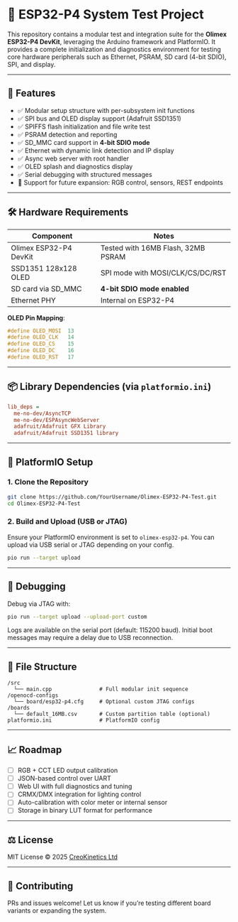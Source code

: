 # 🚀 ESP32-P4 System Test Project

This repository contains a modular test and integration suite for the **Olimex ESP32-P4 DevKit**, leveraging the Arduino framework and PlatformIO. It provides a complete initialization and diagnostics environment for testing core hardware peripherals such as Ethernet, PSRAM, SD card (4-bit SDIO), SPI, and display.

---

## 🧩 Features

- ✅ Modular setup structure with per-subsystem init functions
- ✅ SPI bus and OLED display support (Adafruit SSD1351)
- ✅ SPIFFS flash initialization and file write test
- ✅ PSRAM detection and reporting
- ✅ SD_MMC card support in **4-bit SDIO mode**
- ✅ Ethernet with dynamic link detection and IP display
- ✅ Async web server with root handler
- ✅ OLED splash and diagnostics display
- ✅ Serial debugging with structured messages
- 🧪 Support for future expansion: RGB control, sensors, REST endpoints

---

## 🛠️ Hardware Requirements

| Component             | Notes                               |
|----------------------|--------------------------------------|
| Olimex ESP32-P4 DevKit | Tested with 16MB Flash, 32MB PSRAM  |
| SSD1351 128x128 OLED | SPI mode with MOSI/CLK/CS/DC/RST    |
| SD card via SD_MMC   | **4-bit SDIO mode enabled**          |
| Ethernet PHY         | Internal on ESP32-P4                 |

**OLED Pin Mapping**:
```cpp
#define OLED_MOSI  13
#define OLED_CLK   14
#define OLED_CS    15
#define OLED_DC    16
#define OLED_RST   17
```

---

## 📦 Library Dependencies (via `platformio.ini`)

```ini
lib_deps =
  me-no-dev/AsyncTCP
  me-no-dev/ESPAsyncWebServer
  adafruit/Adafruit GFX Library
  adafruit/Adafruit SSD1351 library
```

---

## 🔧 PlatformIO Setup

### 1. Clone the Repository

```bash
git clone https://github.com/YourUsername/Olimex-ESP32-P4-Test.git
cd Olimex-ESP32-P4-Test
```

### 2. Build and Upload (USB or JTAG)

Ensure your PlatformIO environment is set to `olimex-esp32-p4`. You can upload via USB serial or JTAG depending on your config.

```bash
pio run --target upload
```

---

## 🐛 Debugging

Debug via JTAG with:

```bash
pio run --target upload --upload-port custom
```

Logs are available on the serial port (default: 115200 baud). Initial boot messages may require a delay due to USB reconnection.

---

## 📁 File Structure

```
/src
  └── main.cpp               # Full modular init sequence
/openocd-configs
  └── board/esp32-p4.cfg     # Optional custom JTAG configs
/boards
  └── default_16MB.csv       # Custom partition table (optional)
platformio.ini               # PlatformIO config
```

---

## 📈 Roadmap

- [ ] RGB + CCT LED output calibration
- [ ] JSON-based control over UART
- [ ] Web UI with full diagnostics and tuning
- [ ] CRMX/DMX integration for lighting control
- [ ] Auto-calibration with color meter or internal sensor
- [ ] Storage in binary LUT format for performance

---

## ⚖️ License

MIT License © 2025 [CreoKinetics Ltd](https://www.creokinetics.com)

---

## 🤝 Contributing

PRs and issues welcome! Let us know if you’re testing different board variants or expanding the system.
